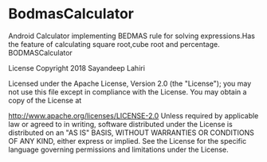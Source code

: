 # BodmasCalculator
Android Calculator implementing BEDMAS rule for solving expressions.Has the feature of calculating square root,cube root and percentage.
BODMASCalculator

License
Copyright 2018 Sayandeep Lahiri

Licensed under the Apache License, Version 2.0 (the "License"); you may not use this file except in compliance with the License. You may obtain a copy of the License at

   http://www.apache.org/licenses/LICENSE-2.0
Unless required by applicable law or agreed to in writing, software distributed under the License is distributed on an "AS IS" BASIS, WITHOUT WARRANTIES OR CONDITIONS OF ANY KIND, either express or implied. See the License for the specific language governing permissions and limitations under the License.

